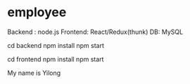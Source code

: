 # employee
Backend : node.js
Frontend: React/Redux(thunk)
DB: MySQL

cd backend
npm install
npm start

cd frontend
npm install
npm start

My name is Yilong


